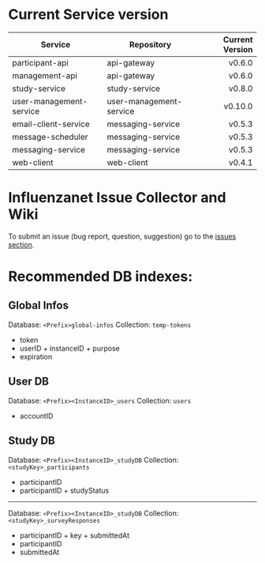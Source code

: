 # Current Service version

| Service        | Repository           | Current Version  |
| -------------- | -------------------- | ----------------:|
| participant-api      | api-gateway | v0.6.0 |
| management-api      | api-gateway | v0.6.0 |
| study-service      | study-service | v0.8.0 |
| user-management-service      | user-management-service | v0.10.0 |
| email-client-service      | messaging-service | v0.5.3 |
| message-scheduler      | messaging-service | v0.5.3 |
| messaging-service      | messaging-service | v0.5.3 |
| web-client      | web-client | v0.4.1 |


# Influenzanet Issue Collector and Wiki

To submit an issue (bug report, question, suggestion) go to the [issues section](https://github.com/influenzanet/influenzanet/issues).

# Recommended DB indexes:

## Global Infos
Database: 
```<Prefix>global-infos```
Collection: 
```temp-tokens```

- token
- userID + instanceID + purpose
- expiration

## User DB
Database: 
```<Prefix><InstanceID>_users```
Collection: 
```users```

- accountID

## Study DB
Database: 
```<Prefix><InstanceID>_studyDB```
Collection: 
```<studyKey>_participants```

- participantID
- participantID + studyStatus

---

Database: 
```<Prefix><InstanceID>_studyDB```
Collection: 
```<studyKey>_surveyResponses```

- participantID + key + submittedAt
- participantID
- submittedAt
